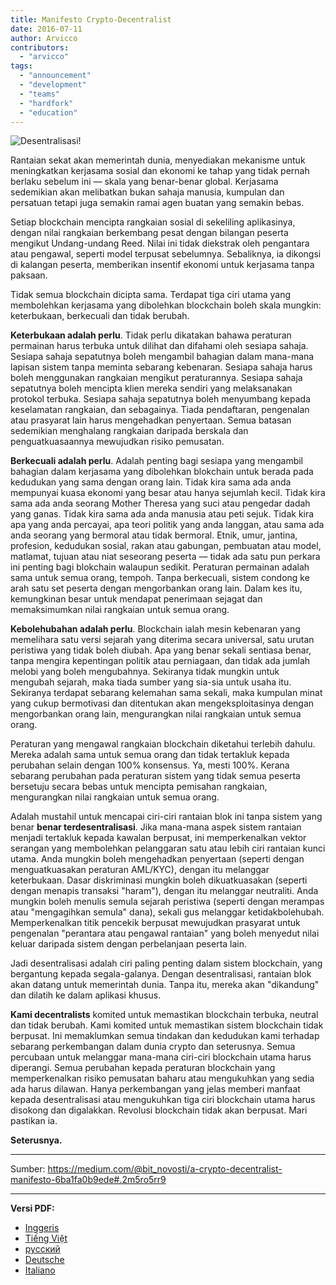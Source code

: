 ```yaml
---
title: Manifesto Crypto-Decentralist
date: 2016-07-11
author: Arvicco
contributors:
  - "arvicco"
tags:
  - "announcement"
  - "development"
  - "teams"
  - "hardfork"
  - "education"
---
```


![Desentralisasi!](./1gMu8qJtr2NeEuuGzvsfcnw.png)

Rantaian sekat akan memerintah dunia, menyediakan mekanisme untuk meningkatkan kerjasama sosial dan ekonomi ke tahap yang tidak pernah berlaku sebelum ini — skala yang benar-benar global. Kerjasama sedemikian akan melibatkan bukan sahaja manusia, kumpulan dan persatuan tetapi juga semakin ramai agen buatan yang semakin bebas.

Setiap blockchain mencipta rangkaian sosial di sekeliling aplikasinya, dengan nilai rangkaian berkembang pesat dengan bilangan peserta mengikut Undang-undang Reed. Nilai ini tidak diekstrak oleh pengantara atau pengawal, seperti model terpusat sebelumnya. Sebaliknya, ia dikongsi di kalangan peserta, memberikan insentif ekonomi untuk kerjasama tanpa paksaan.

Tidak semua blockchain dicipta sama. Terdapat tiga ciri utama yang membolehkan kerjasama yang dibolehkan blockchain boleh skala mungkin: keterbukaan, berkecuali dan tidak berubah.

**Keterbukaan adalah perlu**. Tidak perlu dikatakan bahawa peraturan permainan harus terbuka untuk dilihat dan difahami oleh sesiapa sahaja. Sesiapa sahaja sepatutnya boleh mengambil bahagian dalam mana-mana lapisan sistem tanpa meminta sebarang kebenaran. Sesiapa sahaja harus boleh menggunakan rangkaian mengikut peraturannya. Sesiapa sahaja sepatutnya boleh mencipta klien mereka sendiri yang melaksanakan protokol terbuka. Sesiapa sahaja sepatutnya boleh menyumbang kepada keselamatan rangkaian, dan sebagainya. Tiada pendaftaran, pengenalan atau prasyarat lain harus mengehadkan penyertaan. Semua batasan sedemikian menghalang rangkaian daripada berskala dan penguatkuasaannya mewujudkan risiko pemusatan.

**Berkecuali adalah perlu**. Adalah penting bagi sesiapa yang mengambil bahagian dalam kerjasama yang dibolehkan blokchain untuk berada pada kedudukan yang sama dengan orang lain. Tidak kira sama ada anda mempunyai kuasa ekonomi yang besar atau hanya sejumlah kecil. Tidak kira sama ada anda seorang Mother Theresa yang suci atau pengedar dadah yang ganas. Tidak kira sama ada anda manusia atau peti sejuk. Tidak kira apa yang anda percayai, apa teori politik yang anda langgan, atau sama ada anda seorang yang bermoral atau tidak bermoral. Etnik, umur, jantina, profesion, kedudukan sosial, rakan atau gabungan, pembuatan atau model, matlamat, tujuan atau niat seseorang peserta — tidak ada satu pun perkara ini penting bagi blokchain walaupun sedikit. Peraturan permainan adalah sama untuk semua orang, tempoh. Tanpa berkecuali, sistem condong ke arah satu set peserta dengan mengorbankan orang lain. Dalam kes itu, kemungkinan besar untuk mendapat penerimaan sejagat dan memaksimumkan nilai rangkaian untuk semua orang.

**Kebolehubahan adalah perlu**. Blockchain ialah mesin kebenaran yang memelihara satu versi sejarah yang diterima secara universal, satu urutan peristiwa yang tidak boleh diubah. Apa yang benar sekali sentiasa benar, tanpa mengira kepentingan politik atau perniagaan, dan tidak ada jumlah melobi yang boleh mengubahnya. Sekiranya tidak mungkin untuk mengubah sejarah, maka tiada sumber yang sia-sia untuk usaha itu. Sekiranya terdapat sebarang kelemahan sama sekali, maka kumpulan minat yang cukup bermotivasi dan ditentukan akan mengeksploitasinya dengan mengorbankan orang lain, mengurangkan nilai rangkaian untuk semua orang.

Peraturan yang mengawal rangkaian blockchain diketahui terlebih dahulu. Mereka adalah sama untuk semua orang dan tidak tertakluk kepada perubahan selain dengan 100% konsensus. Ya, mesti 100%. Kerana sebarang perubahan pada peraturan sistem yang tidak semua peserta bersetuju secara bebas untuk mencipta pemisahan rangkaian, mengurangkan nilai rangkaian untuk semua orang.

Adalah mustahil untuk mencapai ciri-ciri rantaian blok ini tanpa sistem yang benar **benar terdesentralisasi**. Jika mana-mana aspek sistem rantaian menjadi tertakluk kepada kawalan berpusat, ini memperkenalkan vektor serangan yang membolehkan pelanggaran satu atau lebih ciri rantaian kunci utama. Anda mungkin boleh mengehadkan penyertaan (seperti dengan menguatkuasakan peraturan AML/KYC), dengan itu melanggar keterbukaan. Dasar diskriminasi mungkin boleh dikuatkuasakan (seperti dengan menapis transaksi "haram"), dengan itu melanggar neutraliti. Anda mungkin boleh menulis semula sejarah peristiwa (seperti dengan merampas atau "mengagihkan semula" dana), sekali gus melanggar ketidakbolehubah. Memperkenalkan titik pencekik berpusat mewujudkan prasyarat untuk pengenalan "perantara atau pengawal rantaian" yang boleh menyedut nilai keluar daripada sistem dengan perbelanjaan peserta lain.

Jadi desentralisasi adalah ciri paling penting dalam sistem blockchain, yang bergantung kepada segala-galanya. Dengan desentralisasi, rantaian blok akan datang untuk memerintah dunia. Tanpa itu, mereka akan "dikandung" dan dilatih ke dalam aplikasi khusus.

**Kami decentralists** komited untuk memastikan blockchain terbuka, neutral dan tidak berubah. Kami komited untuk memastikan sistem blockchain tidak berpusat. Ini memaklumkan semua tindakan dan kedudukan kami terhadap sebarang perkembangan dalam dunia crypto dan seterusnya. Semua percubaan untuk melanggar mana-mana ciri-ciri blockchain utama harus diperangi. Semua perubahan kepada peraturan blockchain yang memperkenalkan risiko pemusatan baharu atau mengukuhkan yang sedia ada harus dilawan. Hanya perkembangan yang jelas memberi manfaat kepada desentralisasi atau mengukuhkan tiga ciri blockchain utama harus disokong dan digalakkan. Revolusi blockchain tidak akan berpusat. Mari pastikan ia.

**Seterusnya.**

---

Sumber: https://medium.com/@bit_novosti/a-crypto-decentralist-manifesto-6ba1fa0b9ede#.2m5ro5rr9

---

**Versi PDF:**

- [Inggeris](https://ethereumclassic.org/A_Crypto-Decentralist_Manifesto.pdf)
- [Tiếng Việt](https://ethereumclassic.org/A_Crypto-Decentralist_Manifesto_vietnamese.pdf)
- [русский](https://ethereumclassic.org/A_Crypto-Decentralist_Manifesto_russian.pdf)
- [Deutsche](https://ethereumclassic.org/A_Crypto-Decentralist_Manifesto_german.pdf)
- [Italiano](https://ethereumclassic.org/A_Crypto-Decentralist_Manifesto_italian.pdf)
